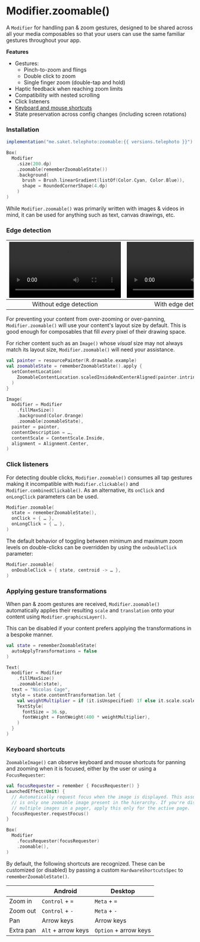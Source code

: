 # Modifier.zoomable()

A `Modifier` for handling pan & zoom gestures, designed to be shared across all your media composables so that your users can use the same familiar gestures throughout your app. 

**Features**

- Gestures:
  - Pinch-to-zoom and flings
  - Double click to zoom
  - Single finger zoom (double-tap and hold)
- Haptic feedback when reaching zoom limits
- Compatibility with nested scrolling
- Click listeners
- [Keyboard and mouse shortcuts](#keyboard-shortcuts)
- State preservation across config changes (including screen rotations)

### Installation

```groovy
implementation("me.saket.telephoto:zoomable:{{ versions.telephoto }}")
```

```kotlin hl_lines="4"
Box(
  Modifier
    .size(200.dp)
    .zoomable(rememberZoomableState())
    .background(
      brush = Brush.linearGradient(listOf(Color.Cyan, Color.Blue)),
      shape = RoundedCornerShape(4.dp)
    )
)
```

While `Modifier.zoomable()` was primarily written with images & videos in mind, it can be used for anything such as text, canvas drawings, etc.

### Edge detection

| ![type:video](../assets/edge_detection_before.mp4) | ![type:video](../assets/edge_detection_after.mp4) |
|:--------------------------------------------------:|:-------------------------------------------------:|
|               Without edge detection               |                With edge detection                |


For preventing your content from over-zooming or over-panning, `Modifier.zoomable()` will use your content's layout size by default. This is good enough for composables that fill _every_ pixel of their drawing space.

For richer content such as an `Image()` whose _visual_ size may not always match its layout size, `Modifier.zoomable()` will need your assistance.

```kotlin hl_lines="5-7"
val painter = resourcePainter(R.drawable.example)
val zoomableState = rememberZoomableState().apply {
  setContentLocation(
    ZoomableContentLocation.scaledInsideAndCenterAligned(painter.intrinsicSize)
  )
}

Image(
  modifier = Modifier
    .fillMaxSize()
    .background(Color.Orange)
    .zoomable(zoomableState),
  painter = painter,
  contentDescription = …,
  contentScale = ContentScale.Inside,
  alignment = Alignment.Center,
)
```

### Click listeners
For detecting double clicks, `Modifier.zoomable()` consumes all tap gestures making it incompatible with `Modifier.clickable()` and `Modifier.combinedClickable()`. As an alternative, its `onClick` and `onLongClick` parameters can be used.

```kotlin hl_lines="3-4"
Modifier.zoomable(
  state = rememberZoomableState(),
  onClick = { … },
  onLongClick = { … },
)
```

The default behavior of toggling between minimum and maximum zoom levels on double-clicks can be overridden by using
the `onDoubleClick` parameter:

```kotlin
Modifier.zoomable(
  onDoubleClick = { state, centroid -> … },
)
```

### Applying gesture transformations

When pan & zoom gestures are received, `Modifier.zoomable()` automatically applies their resulting `scale` and `translation` onto your content using `Modifier.graphicsLayer()`. 

This can be disabled if your content prefers applying the transformations in a bespoke manner.

```kotlin hl_lines="2 10-11"
val state = rememberZoomableState(
  autoApplyTransformations = false
)

Text(
  modifier = Modifier
    .fillMaxSize()
    .zoomable(state),
  text = "Nicolas Cage",
  style = state.contentTransformation.let {
    val weightMultiplier = if (it.isUnspecified) 1f else it.scale.scaleX
    TextStyle(
      fontSize = 36.sp,
      fontWeight = FontWeight(400 * weightMultiplier),
    )
  }
)
```

### Keyboard shortcuts

`ZoomableImage()` can observe keyboard and mouse shortcuts for panning and zooming when it is focused, either by the
user or using a `FocusRequester`:

```kotlin hl_lines="6 11"
val focusRequester = remember { FocusRequester() }
LaunchedEffect(Unit) {
  // Automatically request focus when the image is displayed. This assumes there 
  // is only one zoomable image present in the hierarchy. If you're displaying 
  // multiple images in a pager, apply this only for the active page.  
  focusRequester.requestFocus()
}

Box(
  Modifier
    .focusRequester(focusRequester)
    .zoomable(),
)
```

By default, the following shortcuts are recognized. These can be customized (or disabled) by passing a
custom `HardwareShortcutsSpec` to `rememberZoomableState()`.

|           | Android            | Desktop               |
|-----------|--------------------|-----------------------|
| Zoom in   | `Control` + `=`    | `Meta` + `=`          |
| Zoom out  | `Control` + `-`    | `Meta` + `-`          |
| Pan       | Arrow keys         | Arrow keys            |
| Extra pan | `Alt` + arrow keys | `Option` + arrow keys |

